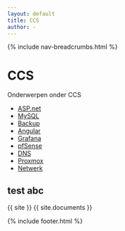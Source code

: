 ```yaml
---
layout: default
title: CCS
author: -
---
```


{% include nav-breadcrumbs.html %}


# CCS
Onderwerpen onder CCS
* [ASP.net](ASP_net/)
* [MySQL](mysql)
* [Backup](backup/)
* [Angular](angular/)
* [Grafana](grafana/)
* [pfSense](pfSense/)
* [DNS](DNS/)
* [Proxmox](proxmox/)
* [Netwerk](netwerk/)

## test abc
{{ site }}
{{ site.documents }}





{% include footer.html %}
